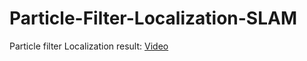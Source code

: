 # Particle-Filter-Localization-SLAM

Particle filter Localization result:
[Video](https://www.youtube.com/watch?v=LlDtm2JpKg0&t=677s)


